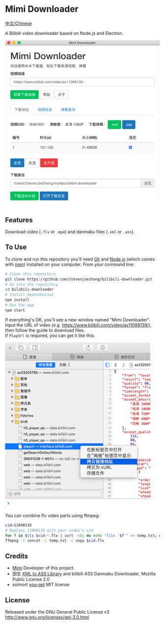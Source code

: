 # Mimi Downloader

[中文/Chinese](README.md)

A Bilibili video downloader based on Node.js and Electron.

![](screenshot.png)

## Features

Download video (`.flv` or `.mp4`) and danmaku files (`.xml` or `.ass`).

## To Use

To clone and run this repository you'll need [Git](https://git-scm.com) and [Node.js](https://nodejs.org/en/download) (which comes with [npm](http://npmjs.com)) installed on your computer. From your command line:
```bash
# Clone this repository
git clone https://github.com/stevenjoezhang/bilibili-downloader.git
# Go into the repository
cd bilibili-downloader
# Install dependencies
npm install
# Run the app
npm start
```
If everything's OK, you'll see a new window named "Mimi Downloader". Input the URL of video (e.g. https://www.bilibili.com/video/av11099139/), then follow the guide to download files.  
If `PlayUrl` is required, you can get it like this:

![](help.png)

You can combine flv video parts using ffmpeg:
```bash
cid=11090110
# Replace 11090110 with your video's cid
for f in $(ls $cid-*.flv | sort -n); do echo "file '$f'" >> temp.txt; done
ffmpeg -f concat -i temp.txt -c copy $cid.flv
```

## Credits

- [Mimi](https://zhangshuqiao.org) Developer of this project.
- 田生 [XML to ASS Library](https://github.com/tiansh/us-danmaku) and bilibili ASS Danmaku Downloader, Mozilla Public License 2.0
- soimort [you-get](https://github.com/soimort/you-get) MIT license

## License

Released under the GNU General Public License v3  
http://www.gnu.org/licenses/gpl-3.0.html
